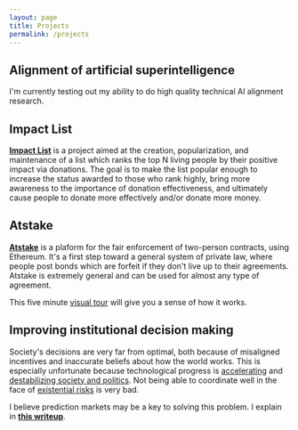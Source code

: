 ```yaml
---
layout: page
title: Projects
permalink: /projects
---
```


## Alignment of artificial superintelligence

I'm currently testing out my ability to do high quality technical AI alignment research. 

## Impact List

**[Impact List](https://forum.effectivealtruism.org/posts/LCJa4AAi7YBcyro2H/proposal-impact-list-like-the-forbes-list-except-for-impact)** is a project aimed at the creation, popularization, and maintenance of a list which ranks the top N living people by their positive impact via donations.  The goal is to make the list popular enough to increase the status awarded to those who rank highly, bring more awareness to the importance of donation effectiveness, and ultimately cause people to donate more effectively and/or donate more money.

## Atstake

**[Atstake](https://atstake.net/)** is a plaform for the fair enforcement of two-person contracts, using Ethereum. It's a first step toward a general system of private law, where people post bonds which are forfeit if they don't live up to their agreements. Atstake is extremely general and can be used for almost any type of agreement. 

This five minute [visual tour](https://medium.com/@atstake/a-quick-visual-tour-of-atstake-8debcad9035f) will give you a sense of how it works.


## Improving institutional decision making

Society's decisions are very far from optimal, both because of misaligned incentives and inaccurate beliefs about how the world works. This is especially unfortunate because technological progress is [accelerating](https://www.openphilanthropy.org/blog/modeling-human-trajectory) and [destabilizing society and politics](https://80000hours.org/podcast/episodes/martin-gurri-revolt-of-the-public/). Not being able to coordinate well in the face of [existential risks](https://futureoflife.org/background/existential-risk/) is very bad.

I believe prediction markets may be a key to solving this problem. I explain in **[this writeup](institutionaldecisionmaking)**.

